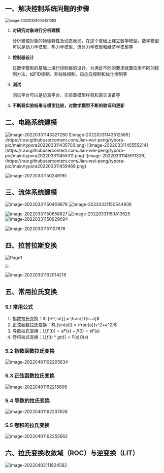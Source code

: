 ## 一、解决控制系统问题的步骤

<img src="https://raw.githubusercontent.com/Jian-wei-peng/typora-pic/main/typora202203290034161.png" alt="image-20220329003451083" style="zoom: 80%;" />

1.  **对研究对象进行分析建模**

    分析被控对象的物理特性及动态表现，在这个基础上建立数学模型，数学模型可以是动力学模型、热力学模型、流体力学模型和经济学模型等

2.  **控制器设计**

    在数学模型的基础上进行控制器的设计，为满足不同的要求就要应用不同的控制方法，如PID控制、非线性控制、自适应控制和优化控制等

3.  **测试**

    测试平台可以是仿真平台、实验室模型样机和真实设备等

4.  **不断将实验结果与模型比较，对数学模型不断的验证和更新**

## 二、电路系统建模

<img src="https://raw.githubusercontent.com/Jian-wei-peng/typora-pic/main/typora202203311433433.png" alt="image-20220331143327280"  />
![image-20220331143512569](https://raw.githubusercontent.com/Jian-wei-peng/typora-pic/main/typora202203311435700.png)
![image-20220331145555214](https://raw.githubusercontent.com/Jian-wei-peng/typora-pic/main/typora202203311455311.png)
![image-20220331145911326](https://raw.githubusercontent.com/Jian-wei-peng/typora-pic/main/typora202203311459468.png)

![image-20220331150249195](https://raw.githubusercontent.com/Jian-wei-peng/typora-pic/main/typora202203311502392.png)



## 三、流体系统建模

![image-20220331150409878](https://raw.githubusercontent.com/Jian-wei-peng/typora-pic/main/typora202203311504938.png)
![image-20220331150544908](https://raw.githubusercontent.com/Jian-wei-peng/typora-pic/main/typora202203311505032.png)

![image-20220331150658627](https://raw.githubusercontent.com/Jian-wei-peng/typora-pic/main/typora202203311506766.png)
![image-20220331150813625](https://raw.githubusercontent.com/Jian-wei-peng/typora-pic/main/typora202203311508756.png)
![image-20220331150929094](https://raw.githubusercontent.com/Jian-wei-peng/typora-pic/main/typora202203311509266.png)

![image-20220331151107876](https://raw.githubusercontent.com/Jian-wei-peng/typora-pic/main/typora202203311511035.png)



## 四、拉普拉斯变换

![Page1](https://raw.githubusercontent.com/Jian-wei-peng/typora-pic/main/typora202203311611803.png)

<img src="https://raw.githubusercontent.com/Jian-wei-peng/typora-pic/main/typora202204011623006.png" style="zoom:70%;" />

![image-20220331162014218](https://raw.githubusercontent.com/Jian-wei-peng/typora-pic/main/typora202203311620326.png)



## 五、常用拉氏变换

### 5.1 常用公式

1.  指数拉氏变换：$L[e^{-at}] = \frac{1}{s+a}$
2.  正弦函数拉氏变换：$L[sin(at)] = \frac{a}{s^2+a^2}$
3.  导数拉氏变换：$L[f'(t)] = sF(s)-f(0)=sF(s)$
4.  卷积拉式变换：$L[f(t)*g(t)]=F(s)G(s)$

### 5.2 指数函数拉氏变换

![image-20220401162205634](https://raw.githubusercontent.com/Jian-wei-peng/typora-pic/main/typora202204011622678.png)

### 5.3 正弦函数拉氏变换

![image-20220401162218806](https://raw.githubusercontent.com/Jian-wei-peng/typora-pic/main/typora202204011622865.png)

### 5.4 导数的拉氏变换

![image-20220401162237626](https://raw.githubusercontent.com/Jian-wei-peng/typora-pic/main/typora202204011622676.png)

### 5.5 卷积的拉氏变换

![image-20220401162255662](https://raw.githubusercontent.com/Jian-wei-peng/typora-pic/main/typora202204011622688.png)

## 六、拉氏变换收敛域（ROC）与逆变换（LIT）

![image-20220402111834582](https://raw.githubusercontent.com/Jian-wei-peng/typora-pic/main/typora202204021118834.png)





















































